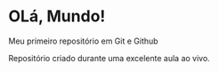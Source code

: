 # OLá, Mundo!
 Meu primeiro repositório em Git e Github

Repositório criado durante uma excelente aula ao vivo.
